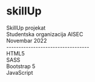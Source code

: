 # skillUp
SkillUp projekat <br>
Studentska organizacija AISEC <br>
Novembar 2022 <br>
---------------------------------- <br>
HTML5 <br>
SASS <br>
Bootstrap 5 <br>
JavaScript <br>
